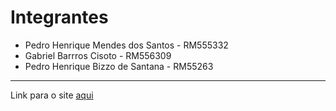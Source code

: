 # Integrantes
- Pedro Henrique Mendes dos Santos - RM555332
- Gabriel Barrros Cisoto - RM556309
- Pedro Henrique Bizzo de Santana - RM55263
<hr>
Link para o site <a href='https://gs-front-end-five.vercel.app'>aqui</a>